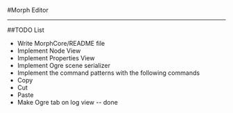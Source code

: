 #Morph Editor

************************

##TODO List

- Write MorphCore/README file
- Implement Node View
- Implement Properties View
- Implement Ogre scene serializer
- Implement the command patterns with the following commands
 - Copy
 - Cut
 - Paste
- Make Ogre tab on log view -- done
